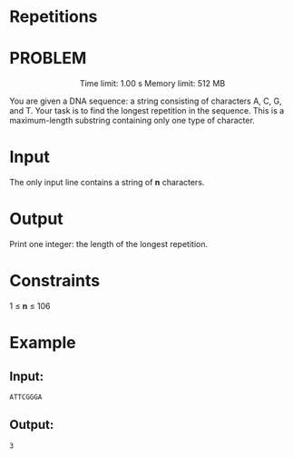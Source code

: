 Repetitions
===========

# PROBLEM
<p align="center">Time limit: 1.00 s Memory limit: 512 MB</p>
You are given a DNA sequence: a string consisting of characters A, C, G, and T. Your task is to find the longest repetition in the sequence. This is a maximum-length substring containing only one type of character.

# Input
The only input line contains a string of **n** characters.

# Output
Print one integer: the length of the longest repetition.

# Constraints
1 ≤ **n** ≤ 106

# Example
## Input:
```
ATTCGGGA
```
## Output:
```
3
```